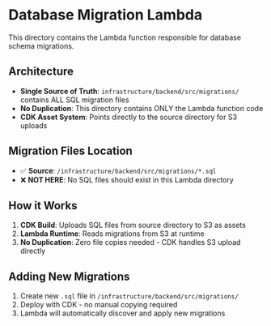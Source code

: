# Database Migration Lambda

This directory contains the Lambda function responsible for database schema migrations.

## Architecture

- **Single Source of Truth**: `infrastructure/backend/src/migrations/` contains ALL SQL migration files
- **No Duplication**: This directory contains ONLY the Lambda function code
- **CDK Asset System**: Points directly to the source directory for S3 uploads

## Migration Files Location

- ✅ **Source**: `/infrastructure/backend/src/migrations/*.sql`
- ❌ **NOT HERE**: No SQL files should exist in this Lambda directory

## How it Works

1. **CDK Build**: Uploads SQL files from source directory to S3 as assets
2. **Lambda Runtime**: Reads migrations from S3 at runtime
3. **No Duplication**: Zero file copies needed - CDK handles S3 upload directly

## Adding New Migrations

1. Create new `.sql` file in `/infrastructure/backend/src/migrations/`
2. Deploy with CDK - no manual copying required
3. Lambda will automatically discover and apply new migrations